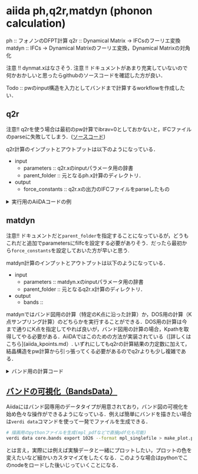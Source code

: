 # aiida ph,q2r,matdyn (phonon calculation)

ph  :: フォノンのDFPT計算
q2r :: Dynamical Matrix → IFCsのフーリエ変換
matdyn :: IFCs → Dynamical Matrixのフーリエ変換，Dynamical Matrixの対角化

注意 !! dynmat.xはなさそう.
注意 !! ドキュメントがあまり充実していないので何かおかしいと思ったらgithubのソースコードを確認した方が良い．

Todo :: pwのinput構造を入力としてバンドまで計算するworkflowを作成したい．

## q2r

注意!! q2rを使う場合は最初のpw計算でibrav=0としておかないと，IFCファイルのparseに失敗してしまう．([ソースコード](https://github.com/aiidateam/aiida-quantumespresso/blob/main/src/aiida_quantumespresso/data/force_constants.py))

q2r計算のインプットとアウトプットは以下のようになっている．

- input
  - parameters :: q2r.xのinputパラメータ用の辞書
  - parent_folder :: 元となるph.x計算のディレクトリ．
- output
  - force_constants :: q2r.xの出力のIFCファイルをparseしたもの

<details><summary>実行用のAiiDAコードの例</summary>

```python
from aiida.orm import Code, StructureData
from aiida.plugins import DataFactory
from aiida import orm
from aiida.plugins import CalculationFactory
from aiida.engine import launch
from aiida.orm import load_group

# ===========   code(modify here)  ===============
codename = 'qe-6.6-q2r'
code = Code.get_from_string(codename)

# codeから，対応するbuilderを取得
builder = code.get_builder()

# ======= parent PH calc (modify here) ===========
parent_ID= 902 # ibrav=0
# ==============================

# inputs
parameters = Dict({
    "INPUT":{"zasr":"simple"},
                })

# builder
builder.parameters=orm.Dict(dict=parameters)
builder.parent_folder=load_node(parent_ID).outputs.remote_folder

# additional setting (necessary)
builder.metadata.options.resources = {'num_machines': 4, 'tot_num_mpiprocs':128}
builder.metadata.options.withmpi = True
builder.metadata.options.queue_name = "i8cpu"
builder.metadata.options.max_wallclock_seconds = 1*30*60

# # additional setting (optional)
builder.metadata.label = "q2r sample calculation "
builder.metadata.description = "q2r calculation for phonon bands from {}".format(load_node(parent_ID).pk)

builder.metadata.options.custom_scheduler_commands = '''
#SBATCH --mail-type=all        #available type:BEGIN, END, FAIL, REQUEUE, ALL
#SBATCH --mail-user=example@gmail.com
'''
builder.metadata.options.prepend_text = '''
# output calculation settings
echo
echo    START DATE       : `date`
echo   SLURM_JOBID       : ${SLURM_JOBID}
echo SLURM_SUBMIT_DIR    : ${SLURM_SUBMIT_DIR}
echo SLURM_CPUS_PER_TASK : ${SLURM_CPUS_PER_TASK}
echo SLURM_JOB_NUM_NODES : ${SLURM_JOB_NUM_NODES} # num of nodes allocated to the job
echo   SLURM_NTASKS      : ${SLURM_NTASKS}
'''

# job submission to daemon
job=launch.submit(builder)

# after submission
print('launched WorkChain<{}> '.format(job.pk))
print("Use `verdi process list` or `verdi process show {}` to check the progress".format(job.pk))

```

</details>



## matdyn

注意!! ドキュメントだと`parent_folder`を指定することになっているが，どうもこれだと追加でparametersにfilfcを設定する必要がありそう．だったら最初から`force_constants`を設定しておいた方が早いと思う.

matdyn計算のインプットとアウトプットは以下のようになっている．

- input
  - parameters :: matdyn.xのinputパラメータ用の辞書
  - parent_folder :: 元となるq2r.x計算のディレクトリ．
- output
  - bands ::

matdynではバンド図用の計算（特定のK点に沿った計算）か，DOS用の計算（K点サンプリング計算）のどちらかを実行することができる．DOS用の計算は今まで通りにK点を指定してやれば良いが，バンド図用の計算の場合，Kpathを取得してやる必要がある．AiiDAではこのための方法が実装されている（[詳しくはこちら](aiida_kpoints.md）. いずれにしてもq2rの計算結果の力定数に加えて，結晶構造をpw計算から引っ張ってくる必要があるのでq2rよりも少し複雑である．

<details><summary>バンド用の計算コード</summary>

```python
###########################################################################
# GaAs bulk ph calculation

from aiida.orm import Code, StructureData
from aiida.plugins import DataFactory
from aiida import orm
from aiida.plugins import CalculationFactory
from aiida.engine import launch
from aiida.orm import load_group
import aiida.tools.data.array.kpoints.seekpath

# ===========   code  ===============
codename = 'qe-6.6-matdyn'
code = Code.get_from_string(codename)

# codeから，対応するbuilderを取得
builder = code.get_builder()

# ======= parent q2r calc ===========
parent_ID= 1008
# ===============================

# ======= parent qw calc ===========
pw_ID= 937
# ===============================

# inputs for band
parameters = Dict({
    "INPUT":{"asr":"simple",
             "dos": False,
             },
             })

# builder
builder.parameters=orm.Dict(dict=parameters)
builder.force_constants=load_node(parent_ID).outputs.force_constants 

# 構造を取得して対応するk点を取得
struc=load_node(pw_ID).inputs.structure
kpath_explicit=aiida.tools.data.array.kpoints.seekpath.get_explicit_kpoints_path(struc,{})
print(" ----------------- ")
print(" get explicit k-path ")
print(kpath_explicit["parameters"]["point_coords"])
print("")
print(kpath_explicit["parameters"]["path"])
print("")
builder.kpoints=kpath_explicit["explicit_kpoints"]

# additional setting (necessary)
builder.metadata.options.resources = {'num_machines': 4, 'tot_num_mpiprocs':128}
builder.metadata.options.withmpi = True
builder.metadata.options.queue_name = "i8cpu"
builder.metadata.options.max_wallclock_seconds = 1*30*60

# additional setting 1 (optional)
builder.metadata.label = "matdyn sample"
builder.metadata.description = "matdyn calculation from {}".format(load_node(parent_ID).pk)

builder.metadata.options.custom_scheduler_commands = '''
#SBATCH --mail-type=all        #available type:BEGIN, END, FAIL, REQUEUE, ALL
#SBATCH --mail-user=example@gmail.com
'''
builder.metadata.options.prepend_text = '''
# output calculation settings
echo
echo    START DATE       : `date`
echo   SLURM_JOBID       : ${SLURM_JOBID}
echo SLURM_SUBMIT_DIR    : ${SLURM_SUBMIT_DIR}
echo SLURM_CPUS_PER_TASK : ${SLURM_CPUS_PER_TASK}
echo SLURM_JOB_NUM_NODES : ${SLURM_JOB_NUM_NODES} # num of nodes allocated to the job
echo   SLURM_NTASKS      : ${SLURM_NTASKS}
'''

#builder.metadata.dry_run = True
#builder.metadata.store_provenance = False

# job submission to daemon
job=launch.submit(builder)

# after submission
print('launched WorkChain<{}> for structure {}'.format(job.pk, load_node(pw_ID).inputs.structure.get_formula()))
print("Use `verdi process list` or `verdi process show {}` to check the progress".format(job.pk))
```

</details>



## [バンドの可視化（BandsData）](https://aiida.readthedocs.io/projects/aiida-core/en/latest/topics/data_types.html?highlight=band%20structure%20#bandsdata)

Aiidaにはバンド図専用のデータタイプが用意されており，バンド図の可視化を始め色々な操作ができるようになっている．例えば簡単にバンドを描きたい場合は`verdi data`コマンドを使って一発でファイルを生成できる．

```bash
# 描画用のpythonファイルを生成(mpl_pdfなどで直接pdf化も可能)
verdi data core.bands export 1026 --format mpl_singlefile > make_plot.py
```

とは言え，実際には例えば実験データと一緒にプロットしたい，プロットの色を変えたいなど細かいカスタマイズをしたくなる．このような場合はpythonでこのnodeをロードした後いじっていくことになる．

